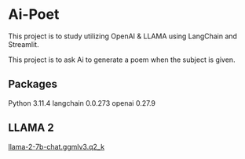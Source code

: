 # Ai-Poet

This project is to study utilizing OpenAI & LLAMA using LangChain and Streamlit.

This project is to ask Ai to generate a poem when the subject is given.

## Packages
Python 3.11.4
langchain 0.0.273
openai 0.27.9

## LLAMA 2
[llama-2-7b-chat.ggmlv3.q2_k](https://huggingface.co/TheBloke/Llama-2-7B-Chat-GGML)
